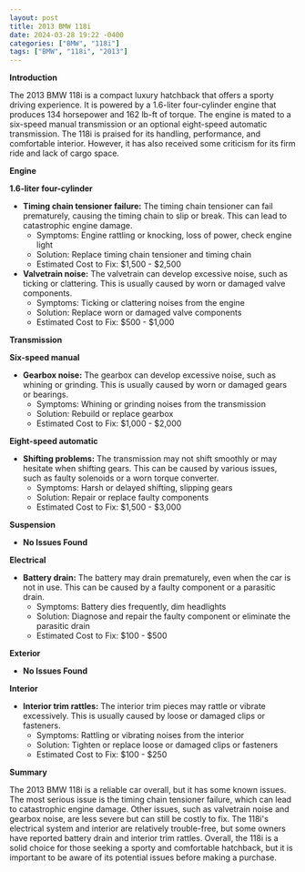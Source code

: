 ```yaml
---
layout: post
title: 2013 BMW 118i
date: 2024-03-28 19:22 -0400
categories: ["BMW", "118i"]
tags: ["BMW", "118i", "2013"]
---
```

**Introduction**

The 2013 BMW 118i is a compact luxury hatchback that offers a sporty driving experience. It is powered by a 1.6-liter four-cylinder engine that produces 134 horsepower and 162 lb-ft of torque. The engine is mated to a six-speed manual transmission or an optional eight-speed automatic transmission. The 118i is praised for its handling, performance, and comfortable interior. However, it has also received some criticism for its firm ride and lack of cargo space.

**Engine**

**1.6-liter four-cylinder**

* **Timing chain tensioner failure:** The timing chain tensioner can fail prematurely, causing the timing chain to slip or break. This can lead to catastrophic engine damage.
    * Symptoms: Engine rattling or knocking, loss of power, check engine light
    * Solution: Replace timing chain tensioner and timing chain
    * Estimated Cost to Fix: $1,500 - $2,500
* **Valvetrain noise:** The valvetrain can develop excessive noise, such as ticking or clattering. This is usually caused by worn or damaged valve components.
    * Symptoms: Ticking or clattering noises from the engine
    * Solution: Replace worn or damaged valve components
    * Estimated Cost to Fix: $500 - $1,000

**Transmission**

**Six-speed manual**

* **Gearbox noise:** The gearbox can develop excessive noise, such as whining or grinding. This is usually caused by worn or damaged gears or bearings.
    * Symptoms: Whining or grinding noises from the transmission
    * Solution: Rebuild or replace gearbox
    * Estimated Cost to Fix: $1,000 - $2,000

**Eight-speed automatic**

* **Shifting problems:** The transmission may not shift smoothly or may hesitate when shifting gears. This can be caused by various issues, such as faulty solenoids or a worn torque converter.
    * Symptoms: Harsh or delayed shifting, slipping gears
    * Solution: Repair or replace faulty components
    * Estimated Cost to Fix: $1,500 - $3,000

**Suspension**

* **No Issues Found**

**Electrical**

* **Battery drain:** The battery may drain prematurely, even when the car is not in use. This can be caused by a faulty component or a parasitic drain.
    * Symptoms: Battery dies frequently, dim headlights
    * Solution: Diagnose and repair the faulty component or eliminate the parasitic drain
    * Estimated Cost to Fix: $100 - $500

**Exterior**

* **No Issues Found**

**Interior**

* **Interior trim rattles:** The interior trim pieces may rattle or vibrate excessively. This is usually caused by loose or damaged clips or fasteners.
    * Symptoms: Rattling or vibrating noises from the interior
    * Solution: Tighten or replace loose or damaged clips or fasteners
    * Estimated Cost to Fix: $100 - $250

**Summary**

The 2013 BMW 118i is a reliable car overall, but it has some known issues. The most serious issue is the timing chain tensioner failure, which can lead to catastrophic engine damage. Other issues, such as valvetrain noise and gearbox noise, are less severe but can still be costly to fix. The 118i's electrical system and interior are relatively trouble-free, but some owners have reported battery drain and interior trim rattles. Overall, the 118i is a solid choice for those seeking a sporty and comfortable hatchback, but it is important to be aware of its potential issues before making a purchase.
